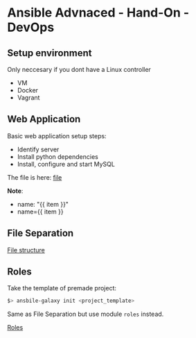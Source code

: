 # Ansible Advnaced - Hand-On - DevOps

## Setup environment

Only neccesary if you dont have a Linux controller

- VM
- Docker
- Vagrant

## Web Application

Basic web application setup steps:

- Identify server
- Install python dependencies
- Install, configure and start MySQL

The file is here:
[file](./Demo/playbook.yml)

**Note**:

- name: "{{ item }}"
- name={{ item }}

## File Separation

[File structure](./FileSeparation)

## Roles

Take the template of premade project:

```bash
$> ansbile-galaxy init <project_template>
```

Same as File Separation but use module `roles` instead.

[Roles](./Roles)
